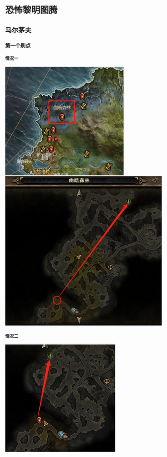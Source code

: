 # 恐怖黎明图腾
## 马尔茅夫

### 第一个刷点
#### 情况一
![图片](./img/maermaofu/pic-01.png)  
![图片](./img/maermaofu/pic-02.png)  
#### 情况二
![图片](./img/maermaofu/pic-03.jpg)  

